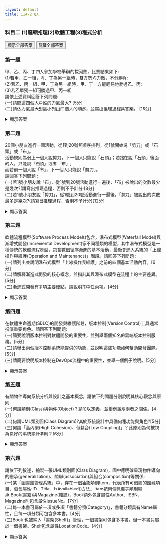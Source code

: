 ```yaml
---
layout: default
title: 114-2 QA
---
```


### 科目二 (1)邏輯推理(2)軟體工程(3)程式分析
<p>
  <button id="showAll">顯示全部答案</button>
  <button id="hideAll">隱藏全部答案</button>
</p>

### 第一題
甲、乙、丙、丁四人參加學校舉辦的拔河賽，比賽結果如下:<br/>
(1)若甲、乙一組，丙、丁為另一組時，雙方勢均力敵，不分勝負:<br/>
(2)若乙、丙一組，甲、丁為另一組時，甲、丁一方能輕易地勝過乙、丙:<br/>
(3)若乙單獨一組可勝過甲、丙一組<br/>
請依上述資料回答下列問題:<br/>
(一)請問這四個人中誰的力氣最大? [5分]<br/>
(二)請依力氣最大到最小列出四個人的順序，並寫出推理過程與答案。 [15分]<br/>

<details markdown="1">
  <summary>顯示答案</summary>

<br>
  下面用「力氣數值」來表示四人的力量：甲=a、乙=b、丙=c、丁=d。拔河取決於兩邊力量總和比較。

已知：

1. 甲+乙 與 丙+丁 勢均力敵 ⇒ a + b = c + d …(I)
2. 乙+丙 對 甲+丁，甲+丁輕易獲勝 ⇒ a + d > b + c …(II)
3. 乙 單挑 甲+丙，乙獲勝 ⇒ b > a + c …(III)

解題
(II) 利用 (I) 消去 d：由 (I) 得 d = a + b − c。代入 (II)：
a + (a + b − c) > b + c
⇔ 2a + b − c > b + c
⇔ 2a > 2c
⇔ a > c …(A)
由 (I) 得 d = a + b − c。又因 (A) 知 a > c，故 a − c > 0，
⇒ d = b + (a − c) > b …(B)
再由 (III) 知 b > a，且 b > c。綜合 (B) 與 (III)：
d > b > a > c

作答

(一) 力氣最大者：丁。<br>
(二) 由大到小之順序：丁 ＞ 乙 ＞ 甲 ＞ 丙。推理如上：(I)(II) 推得 a>c，再由 d=a+b−c 得 d>b；配合 (III) 的 b>a、b>c，故整體序為 d>b>a>c。

</details>


### 第二題
20個小朋友進行一個活動，從1到20號照順序排列。從1號開始説「剪刀」或「石頭」或「布」。<br/>
活動規則為弱上一個人說剪刀，下一個人只能說「石頭」；若接在說「石頭」後面的人，只能說「石頭」或者「布」;<br/>
而若前一個人說「布」，下一個人只能說「剪刀」。<br/>
請回答下列問題 :<br/>
(一)若1號小朋友說「布」，從1號到20號活動進行一遍後，「布」被說出的次數最少是幾次?(請寫出推理過程，否則不予計分)[8分]<br/>
(二)若1號小朋友說「剪刀」，從1號到20號活動進行一遍後，「剪刀」被說出的次數最多是幾次?(請寫出推理過程，否則不予計分)[12分]<br/>

<details markdown="1">
  <summary>顯示答案</summary>

先把規則寫成「狀態轉移」方便推理：
說「剪刀」→ 下一個人只能說「石頭」
說「布」→ 下一個人只能說「剪刀」
說「石頭」→ 下一個人可以說「石頭」或「布」

(一) 1 號說「布」→ 一輪後「布」最少幾次？
1 號「布」→ 2 號必「剪刀」→ 3 號必「石頭」。
之後只要每逢輪到「石頭」時都不選「布」、一直選「石頭」，就永遠不會再觸發「布」。

範例極小次數序列（20 人）：
1布，2剪刀，3石頭，4石頭，…，20石頭
「布」出現次數：只有第 1 人那一次 ⇒ 1 次（最少）
答案（1）：1 次

(二) 1 號說「剪刀」→ 一輪後「剪刀」最多幾次？
要得到「剪刀」，前一個人必須說「布」（因為「布」→下一個只能「剪刀」）。
而「布」只有在前一個是「石頭」時才可被選出。再者，任一個「剪刀」之後下一個必是「石頭」。
因此，從某個「石頭」開始，每造一次「石頭→布→剪刀→石頭」的三步循環，就能多製造 1 次「剪刀」，並回到「石頭」準備下一輪。這個循環長度固定為 3 人。

- 起點：1 號已是「剪刀」，2 號必是「石頭」。
- 從第 3 人起到第 20 人，還有 18 個位置，可塞入最多 18 ÷ 3 = 6 個三步循環。
- 每個循環貢獻 1 次「剪刀」，再加上第 1 人原本的「剪刀」1 次，合計 6 + 1 = 7 次。
- 可達成的範例極大序列（讓最後一位也說到剪刀）：
1剪刀，2石頭，3石頭，4布，5剪刀，6石頭，7布，8剪刀，9石頭，
10布，11剪刀，12石頭，13布，14剪刀，15石頭，16布，17剪刀，18石頭，19布，20剪刀
（統計「剪刀」在 1、5、8、11、14、17、20 共 7 次）

答案（2）：7 次
</details>

### 第三題
軟體流程模型(Software Process Models)包含，瀑布式模型(Waterfall Model)與漸增式開發(Incremental Development)等不同種類的模型，其中瀑布式模型是一種傳統的軟體流程模型，包含數個循序漸進的基本活動，最後會進入系統的「上線操作與維護(Operation and Maintenance)」階段。請回答下列問題 :<br/>
(一)請列出並說明瀑布式模型「上線操作與維護」之前的四個基本活動內容。[6分]<br/>
(二)請解釋漸進式開發的核心概念，並指出其與瀑布式模型在流程上的主要差異。[5分]<br/>
(三)漸進式開發有多項主要優點，請說明其中任兩項。[4分]<br/>

<details markdown="1">
  <summary>顯示答案</summary>

### (一) 瀑布式模型「上線操作與維護」之前的四個基本活動
1. 需求分析與規格（Requirements/Specification）
蒐集利害關係人需求，澄清範圍與限制，形成可驗證的需求規格書（功能/非功能、介面、資料等）。
2. 系統與軟體設計（System & Software Design）
進行架構設計（模組切分、介面、資料庫、通訊）、詳細設計（演算法、資料結構、類別/API）以滿足規格。
3. 實作與單元測試（Implementation & Unit Testing）
依詳細設計撰寫程式碼，對各模組/類別進行單元測試，確保基本功能正確與內部品質（邏輯、邊界條件）。
4. 整合與系統測試（Integration & System Testing）
逐步整合模組，執行整合測試、系統/效能/安全/相容性測試，驗證系統符合需求規格並準備交付。
之後才進入：上線操作與維護（Operation & Maintenance）。

---

(二) 漸進式開發的核心概念與與瀑布式差異
核心概念：
- 把需求分成多個「可交付增量（increment）」，每個增量都經歷需求→設計→實作→測試→可運作交付。
- 透過短週期反覆與使用者回饋，逐步擴充系統功能並修正需求。
與瀑布式的主要差異：
- 流程節奏： 瀑布式是一次性、順序完成再交付；漸進式是多次、小批量完成並多次交付。
- 需求處理： 瀑布式傾向前期凍結需求；漸進式容許需求演進、每次迭代校正方向。
- 風險/回饋： 瀑布式回饋晚、風險後置；漸進式早期可見成果、風險分散且可快速調整。

---

(三) 漸進式開發的兩項主要優點（任兩項即可
- 更早交付價值：先完成高優先功能，縮短上市時間（time-to-value）。
- 降低風險：把大專案切小塊，問題早暴露、影響面小。
- 需求貼近實際：每次交付都有使用者回饋，成品更符合需求。
- 更易測試與品質控管：每個增量範圍小、可控性高。

</details>

### 第四題
在軟體生命週期(SDLC)的開發與維護階段，版本控制(Version Control)工具通常扮演重要角色。請回答下列問題:<br/>
(一)簡要說明版本控制對軟體開發的重要性，並列舉兩個知名的雲端版本控制服務。[5分]<br/>
(二)請舉出兩個版本控制系統能提供的功能，並說明這些功能如何幫助開發團隊。[5分]<br/>
(三)請簡要說明版本控制在DevOps流程中的重要性，並舉一個例子說明。[5分]<br/>

<details markdown="1">
  <summary>顯示答案</summary>

### (一) 為何重要？+ 雲端服務例子 [5分]
- 重要性（摘述）
作為單一真相來源（Single Source of Truth）：集中管理每次修改，保留完整歷史與責任歸屬。
協作與並行開發：多人可同時開發不同功能/修 bug，透過分支與合併控制變更。
可追溯/可回復：出錯能快速比較差異、回滾版本；版本標記便於發版管理。
自動化基礎：變更即事件，能觸發測試、建置、部署。
- 雲端版本控制服務（任列二）
GitHub、GitLab、Bitbucket、Azure Repos（任選其二即可）

---

### (二) 版本控制系統提供的功能與幫助（舉二項說明）[5分]
- 分支（Branching）與合併（Merging）
幫助：功能開發、修補與試驗在各自分支進行，互不干擾；完成後合併回主線，降低衝突與風險。
- 拉取請求/合併請求（PR/MR）與程式碼審查
幫助：在合併前進行同儕審查、跑自動測試與靜態掃描，提升品質並建立審計軌跡。
- 版本標記（Tag/Release）、差異/歷史追蹤（Diff/Log/Blame）、存取權限與保護分支、鉤子/Hooks 觸發自動化。
  
---

### (三) 在 DevOps 流程中的重要性 + 範例
重要性：版本控制是 DevOps 的管道入口與可追溯中樞。所有基礎設施即程式（IaC）、應用程式碼、組態都進入 VCS；每次提交（commit）成為可觀測、可審核、可復原的變更單位，同時觸發 CI/CD 自動化測試、建置、部署，落實小步快跑與持續交付。

- 範例：
開發者對 feature/payment 分支提交 → 自動觸發 CI 跑單元/整合測試與安全掃描 → 發 PR/MR，通過審查與管控規則（如覆蓋率門檻）後合併到 main → CD 管線自動建置映像、套用 Terraform/Kubernetes 到Staging，驗收通過再「一鍵/自動」推到Production；若發現問題，以 VCS 標記的上一版 v1.2.3 立即回滾。
</details>

### 第五題
有關物件導向系統分析與設計之基本概念，請依下列問題分別說明其核心觀念與原則:<br/>
(一)何謂類別(Class)與物件(Object)？請加以定義，並舉例說明兩者之關係。[4分]<br/>
(二)何謂UML類別圖(Class Diagram)?其於系統設計中具備何種功能與角色?[5分]<br/>
(三)何謂「高內聚(High Cohesion)、低耦合(Low Coupling)」？此原則為何被視為良好的系統設計準則？[6分]<br/>

<details markdown="1">
  <summary>顯示答案</summary>

### (一) 類別（Class）與物件（Object）是什麼？關係為何？
- 類別：一種「藍圖/模板」，定義一群物件共有的屬性（state）與方法（behavior）。
例：Class Account { balance, owner; deposit(); withdraw(); }
- 物件：依類別「實例化」後得到的個體，有身分（identity）、狀態（屬性值）與行為（可呼叫的方法）。
例：Account#A001（owner=Vince, balance=1000）、Account#A002（owner=Mary, balance=500）。
- 關係：類別→可產生多個物件；物件共享類別定義的行為，但各自持有不同狀態。類別是抽象、物件是具體。

---

### (二) 什麼是 UML 類別圖？在設計中的功能與角色？
- 定義：UML 類別圖是描述系統靜態結構的圖，顯示類別、屬性、操作（方法）以及類別間的關係。
常見關係：關聯（含多重性 1、0..1、1..*）、聚合（空心菱形）、組合（實心菱形）、繼承/泛化（空心三角）、實作、相依等。

- 功能/角色：
1. 領域建模：把問題領域概念化為類別與關係。
2. 設計溝通：團隊對齊資料結構與模組邊界（API/介面）。
3. 開發依據：作為程式骨架/資料庫結構的依循（有時可自動產生程式碼/ERD）。
4. 可追溯性：需求→設計→實作的對應更清楚。

---

### (三) 何謂「高內聚、低耦合」？為何是良好準則？

- 高內聚（High Cohesion）：模組/類別專注於單一職責與密切相關的功能；內部元素彼此關聯度高。<br>
> 例：PaymentService 只處理付款流程，不混入寄信、報表。
- 低耦合（Low Coupling）：模組間相依最小、介面清楚，一個模組的變更不致波及他模組。
> 例：PaymentService 依賴 INotifier 介面而非具體 EmailNotifier（以介面與相依反轉/DI降低耦合）。
- 為何好：
> 1. 可維護/易修改：變更影響面小。
> 2. 可重用/可測試：職責單純，單元測試容易。
> 3. 可擴充：透過替換實作（策略/多型）擴充行為。
> 4. 品質與穩定度提高：錯誤更易定位、復用更安全。
> 實務對應：SRP（單一職責）、ISP（介面隔離）、DIP（相依反轉）、封裝/資訊隱藏、事件/觀察者解耦等，都是實現高內聚低耦合的常見手段。

</details>

### 第六題
請依下列敘述，繪製一張UML類別圖(Class Diagram)，圖中應明確呈現物件導向的繼承(generalization)、關聯(association)與組合(composition)等關係:<br/>
(一)某「圖書館管理系統」中，存在一個抽象類別Item，代表所有可借閱的館藏項目，包含屬性:ID、Title、IsAvailabled()方法。Item被兩個具體子類別繼承:Book(書籍)與Magazine(雜誌)，Book額外包含屬性Author、ISBN、Magazine則包含屬性IssueNo。[7分]<br/>
(二)每一本書可屬於一項或多項「書籍分類(Category)」，書籍分類具有Name屬性，且每一項分類可包含多本書。[4分]<br/>
(三)Book 也被納入「書架(Shelf)」管理，一個書架可包含多本書，但一本書只屬於一個書架。Shelf包含屬性LocationCode。[4分]<br/>
<details markdown="1">

  <summary>顯示答案</summary>

下面給一張 UML 類別圖（Mermaid），並在圖下補充多重性說明，涵蓋繼承、關聯、與組合三種關係。

{% include mermaid.html %}

{% raw %}
<div class="mermaid">
classDiagram
class Item {
  +ID: int
  +Title: string
  +isAvailable()
}

class Book {
  +Author: string
  +ISBN: string
}

class Magazine {
  +IssueNo: string
}

class Category {
  +Name: string
}

class Shelf {
  +LocationCode: string
}

Item <|-- Book
Item <|-- Magazine
Book "1..*" -- "0..*" Category : categorized as
Shelf "1" *-- "0..*" Book : contains
</div>
{% endraw %}





> 多重性重點：
> - Book ↔ Category（關聯）：
> 每本書屬於 1..* 個分類；每個分類可含 0..* 本書（多對多）。
> - Shelf ▣ Book（組合）：
> 一個書架可包含 0..* 本書；每本書只屬於 1 個書架（強擁有）。
> - 繼承（一般化）：Book、Magazine 繼承抽象 Item。

</details>

<script>
  (function(){
    const openAll = (open) =>
      document.querySelectorAll('details').forEach(d => d.open = open);
    document.getElementById('showAll')?.addEventListener('click', () => openAll(true));
    document.getElementById('hideAll')?.addEventListener('click', () => openAll(false));
  })();
</script>
